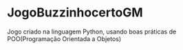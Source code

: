 # JogoBuzzinhocertoGM
 Jogo criado na linguagem Python, usando boas práticas de POO(Programação Orientada a Objetos)

